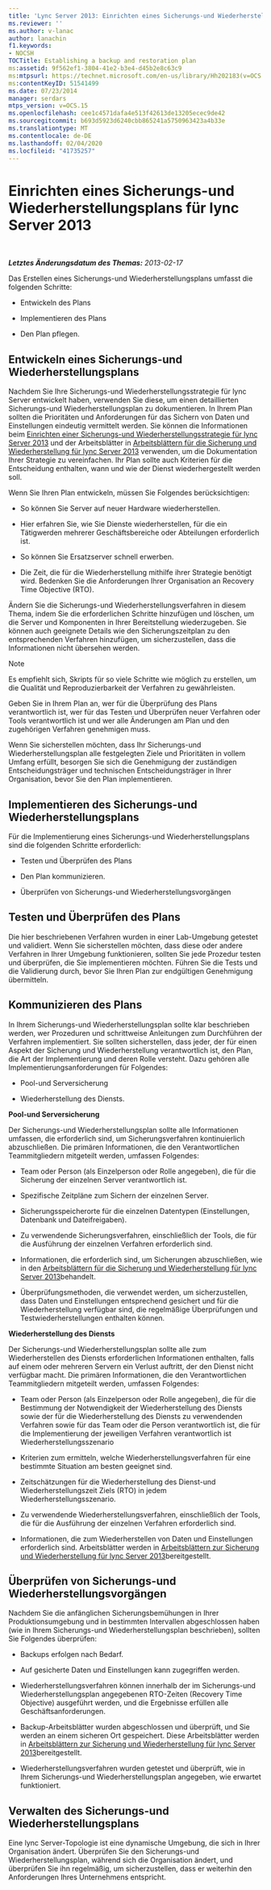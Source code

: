 ```yaml
---
title: 'Lync Server 2013: Einrichten eines Sicherungs-und Wiederherstellungsplans'
ms.reviewer: ''
ms.author: v-lanac
author: lanachin
f1.keywords:
- NOCSH
TOCTitle: Establishing a backup and restoration plan
ms:assetid: 9f562ef1-3804-41e2-b3e4-d45b2e8c63c9
ms:mtpsurl: https://technet.microsoft.com/en-us/library/Hh202183(v=OCS.15)
ms:contentKeyID: 51541499
ms.date: 07/23/2014
manager: serdars
mtps_version: v=OCS.15
ms.openlocfilehash: cee1c4571dafa4e513f42613de13205ecec9de42
ms.sourcegitcommit: b693d5923d6240cbb865241a5750963423a4b33e
ms.translationtype: MT
ms.contentlocale: de-DE
ms.lasthandoff: 02/04/2020
ms.locfileid: "41735257"
---
```

<div data-xmlns="http://www.w3.org/1999/xhtml">

<div class="topic" data-xmlns="http://www.w3.org/1999/xhtml" data-msxsl="urn:schemas-microsoft-com:xslt" data-cs="http://msdn.microsoft.com/en-us/">

<div data-asp="http://msdn2.microsoft.com/asp">

# <a name="establishing-a-backup-and-restoration-plan-for-lync-server-2013"></a>Einrichten eines Sicherungs-und Wiederherstellungsplans für lync Server 2013

</div>

<div id="mainSection">

<div id="mainBody">

<span> </span>

_**Letztes Änderungsdatum des Themas:** 2013-02-17_

Das Erstellen eines Sicherungs-und Wiederherstellungsplans umfasst die folgenden Schritte:

  - Entwickeln des Plans

  - Implementieren des Plans

  - Den Plan pflegen.

<div>

## <a name="developing-a-backup-and-restoration-plan"></a>Entwickeln eines Sicherungs-und Wiederherstellungsplans

Nachdem Sie Ihre Sicherungs-und Wiederherstellungsstrategie für lync Server entwickelt haben, verwenden Sie diese, um einen detaillierten Sicherungs-und Wiederherstellungsplan zu dokumentieren. In Ihrem Plan sollten die Prioritäten und Anforderungen für das Sichern von Daten und Einstellungen eindeutig vermittelt werden. Sie können die Informationen beim [Einrichten einer Sicherungs-und Wiederherstellungsstrategie für lync Server 2013](lync-server-2013-establishing-a-backup-and-restoration-strategy.md) und der Arbeitsblätter in [Arbeitsblättern für die Sicherung und Wiederherstellung für lync Server 2013](lync-server-2013-backup-and-restoration-worksheets.md) verwenden, um die Dokumentation Ihrer Strategie zu vereinfachen. Ihr Plan sollte auch Kriterien für die Entscheidung enthalten, wann und wie der Dienst wiederhergestellt werden soll.

Wenn Sie Ihren Plan entwickeln, müssen Sie Folgendes berücksichtigen:

  - So können Sie Server auf neuer Hardware wiederherstellen.

  - Hier erfahren Sie, wie Sie Dienste wiederherstellen, für die ein Tätigwerden mehrerer Geschäftsbereiche oder Abteilungen erforderlich ist.

  - So können Sie Ersatzserver schnell erwerben.

  - Die Zeit, die für die Wiederherstellung mithilfe ihrer Strategie benötigt wird. Bedenken Sie die Anforderungen Ihrer Organisation an Recovery Time Objective (RTO).

Ändern Sie die Sicherungs-und Wiederherstellungsverfahren in diesem Thema, indem Sie die erforderlichen Schritte hinzufügen und löschen, um die Server und Komponenten in Ihrer Bereitstellung wiederzugeben. Sie können auch geeignete Details wie den Sicherungszeitplan zu den entsprechenden Verfahren hinzufügen, um sicherzustellen, dass die Informationen nicht übersehen werden.

<div>


> [!NOTE]  
> Es empfiehlt sich, Skripts für so viele Schritte wie möglich zu erstellen, um die Qualität und Reproduzierbarkeit der Verfahren zu gewährleisten.



</div>

Geben Sie in Ihrem Plan an, wer für die Überprüfung des Plans verantwortlich ist, wer für das Testen und Überprüfen neuer Verfahren oder Tools verantwortlich ist und wer alle Änderungen am Plan und den zugehörigen Verfahren genehmigen muss.

Wenn Sie sicherstellen möchten, dass Ihr Sicherungs-und Wiederherstellungsplan alle festgelegten Ziele und Prioritäten in vollem Umfang erfüllt, besorgen Sie sich die Genehmigung der zuständigen Entscheidungsträger und technischen Entscheidungsträger in Ihrer Organisation, bevor Sie den Plan implementieren.

</div>

<div>

## <a name="implementing-the-backup-and-restoration-plan"></a>Implementieren des Sicherungs-und Wiederherstellungsplans

Für die Implementierung eines Sicherungs-und Wiederherstellungsplans sind die folgenden Schritte erforderlich:

  - Testen und Überprüfen des Plans

  - Den Plan kommunizieren.

  - Überprüfen von Sicherungs-und Wiederherstellungsvorgängen

<div>

## <a name="testing-and-validating-the-plan"></a>Testen und Überprüfen des Plans

Die hier beschriebenen Verfahren wurden in einer Lab-Umgebung getestet und validiert. Wenn Sie sicherstellen möchten, dass diese oder andere Verfahren in Ihrer Umgebung funktionieren, sollten Sie jede Prozedur testen und überprüfen, die Sie implementieren möchten. Führen Sie die Tests und die Validierung durch, bevor Sie Ihren Plan zur endgültigen Genehmigung übermitteln.

</div>

<div>

## <a name="communicating-the-plan"></a>Kommunizieren des Plans

In Ihrem Sicherungs-und Wiederherstellungsplan sollte klar beschrieben werden, wer Prozeduren und schrittweise Anleitungen zum Durchführen der Verfahren implementiert. Sie sollten sicherstellen, dass jeder, der für einen Aspekt der Sicherung und Wiederherstellung verantwortlich ist, den Plan, die Art der Implementierung und deren Rolle versteht. Dazu gehören alle Implementierungsanforderungen für Folgendes:

  - Pool-und Serversicherung

  - Wiederherstellung des Diensts.

**Pool-und Serversicherung**

Der Sicherungs-und Wiederherstellungsplan sollte alle Informationen umfassen, die erforderlich sind, um Sicherungsverfahren kontinuierlich abzuschließen. Die primären Informationen, die den Verantwortlichen Teammitgliedern mitgeteilt werden, umfassen Folgendes:

  - Team oder Person (als Einzelperson oder Rolle angegeben), die für die Sicherung der einzelnen Server verantwortlich ist.

  - Spezifische Zeitpläne zum Sichern der einzelnen Server.

  - Sicherungsspeicherorte für die einzelnen Datentypen (Einstellungen, Datenbank und Dateifreigaben).

  - Zu verwendende Sicherungsverfahren, einschließlich der Tools, die für die Ausführung der einzelnen Verfahren erforderlich sind.

  - Informationen, die erforderlich sind, um Sicherungen abzuschließen, wie in den [Arbeitsblättern für die Sicherung und Wiederherstellung für lync Server 2013](lync-server-2013-backup-and-restoration-worksheets.md)behandelt.

  - Überprüfungsmethoden, die verwendet werden, um sicherzustellen, dass Daten und Einstellungen entsprechend gesichert und für die Wiederherstellung verfügbar sind, die regelmäßige Überprüfungen und Testwiederherstellungen enthalten können.

**Wiederherstellung des Diensts**

Der Sicherungs-und Wiederherstellungsplan sollte alle zum Wiederherstellen des Diensts erforderlichen Informationen enthalten, falls auf einem oder mehreren Servern ein Verlust auftritt, der den Dienst nicht verfügbar macht. Die primären Informationen, die den Verantwortlichen Teammitgliedern mitgeteilt werden, umfassen Folgendes:

  - Team oder Person (als Einzelperson oder Rolle angegeben), die für die Bestimmung der Notwendigkeit der Wiederherstellung des Diensts sowie der für die Wiederherstellung des Diensts zu verwendenden Verfahren sowie für das Team oder die Person verantwortlich ist, die für die Implementierung der jeweiligen Verfahren verantwortlich ist Wiederherstellungsszenario

  - Kriterien zum ermitteln, welche Wiederherstellungsverfahren für eine bestimmte Situation am besten geeignet sind.

  - Zeitschätzungen für die Wiederherstellung des Dienst-und Wiederherstellungszeit Ziels (RTO) in jedem Wiederherstellungsszenario.

  - Zu verwendende Wiederherstellungsverfahren, einschließlich der Tools, die für die Ausführung der einzelnen Verfahren erforderlich sind.

  - Informationen, die zum Wiederherstellen von Daten und Einstellungen erforderlich sind. Arbeitsblätter werden in [Arbeitsblättern zur Sicherung und Wiederherstellung für lync Server 2013](lync-server-2013-backup-and-restoration-worksheets.md)bereitgestellt.

</div>

<div>

## <a name="validating-backup-and-restoration-operations"></a>Überprüfen von Sicherungs-und Wiederherstellungsvorgängen

Nachdem Sie die anfänglichen Sicherungsbemühungen in Ihrer Produktionsumgebung und in bestimmten Intervallen abgeschlossen haben (wie in Ihrem Sicherungs-und Wiederherstellungsplan beschrieben), sollten Sie Folgendes überprüfen:

  - Backups erfolgen nach Bedarf.

  - Auf gesicherte Daten und Einstellungen kann zugegriffen werden.

  - Wiederherstellungsverfahren können innerhalb der im Sicherungs-und Wiederherstellungsplan angegebenen RTO-Zeiten (Recovery Time Objective) ausgeführt werden, und die Ergebnisse erfüllen alle Geschäftsanforderungen.

  - Backup-Arbeitsblätter wurden abgeschlossen und überprüft, und Sie werden an einem sicheren Ort gespeichert. Diese Arbeitsblätter werden in [Arbeitsblättern zur Sicherung und Wiederherstellung für lync Server 2013](lync-server-2013-backup-and-restoration-worksheets.md)bereitgestellt.

  - Wiederherstellungsverfahren wurden getestet und überprüft, wie in Ihrem Sicherungs-und Wiederherstellungsplan angegeben, wie erwartet funktioniert.

</div>

</div>

<div>

## <a name="maintaining-the-backup-and-restoration-plan"></a>Verwalten des Sicherungs-und Wiederherstellungsplans

Eine lync Server-Topologie ist eine dynamische Umgebung, die sich in Ihrer Organisation ändert. Überprüfen Sie den Sicherungs-und Wiederherstellungsplan, während sich die Organisation ändert, und überprüfen Sie ihn regelmäßig, um sicherzustellen, dass er weiterhin den Anforderungen Ihres Unternehmens entspricht.

</div>

</div>

<span> </span>

</div>

</div>

</div>

